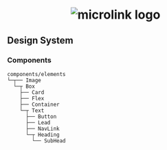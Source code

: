 <h1 align="center">
  <img src="https://microlink.io/logo-banner.png" alt="microlink logo">
</h1>


## Design System

### Components


```
components/elements
└─┬── Image
  └─┬ Box
    ├── Card
    ├── Flex
    ├── Container
    └─┬ Text
      ├── Button
      ├── Lead
      ├── NavLink
      └─┬ Heading
        └── SubHead
```
